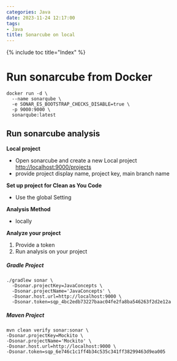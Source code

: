 ```yaml
---
categories: Java
date: 2023-11-24 12:17:00
tags:
- Java
title: Sonarcube on local
---
```


{% include toc title="Index" %}

# Run sonarcube from Docker

```shell
docker run -d \
  --name sonarqube \
  -e SONAR_ES_BOOTSTRAP_CHECKS_DISABLE=true \
  -p 9000:9000 \
  sonarqube:latest
```

## Run sonarcube analysis

**Local project**

- Open sonarcube and create a new Local project
  [http://localhost:9000/projects](http://localhost:9000/projects)
- provide project display name, project key, main branch name

**Set up project for Clean as You Code**

- Use the global Setting

**Analysis Method**

- locally

**Analyze your project**

1. Provide a token
2. Run analysis on your project

##### Gradle Project

```shell
./gradlew sonar \
  -Dsonar.projectKey=JavaConcepts \
  -Dsonar.projectName='JavaConcepts' \
  -Dsonar.host.url=http://localhost:9000 \
  -Dsonar.token=sqp_4bc2edb73227baac04fe2fa8ba546263f2d2e12a
```

##### Maven Project

```shell
mvn clean verify sonar:sonar \
-Dsonar.projectKey=Mockito \
-Dsonar.projectName='Mockito' \
-Dsonar.host.url=http://localhost:9000 \
-Dsonar.token=sqp_6e746c1c1ff4b34c535c341ff38299463d9ea005
```